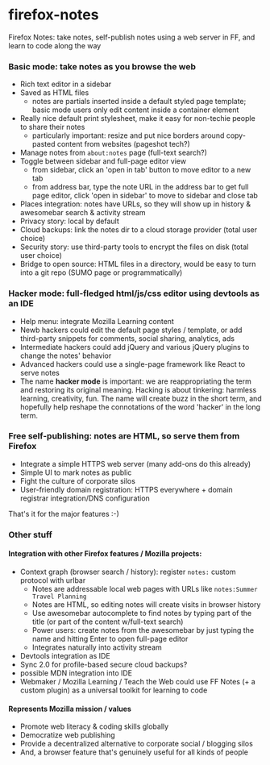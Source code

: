 # firefox-notes

Firefox Notes: take notes, self-publish notes using a web server in FF, and learn to code along the way

### Basic mode: take notes as you browse the web
- Rich text editor in a sidebar
- Saved as HTML files
  - notes are partials inserted inside a default styled page template; basic mode users only edit content inside a container element
- Really nice default print stylesheet, make it easy for non-techie people to share their notes
  - particularly important: resize and put nice borders around copy-pasted content from websites (pageshot tech?)
- Manage notes from `about:notes` page (full-text search?)
- Toggle between sidebar and full-page editor view
  - from sidebar, click an 'open in tab' button to move editor to a new tab
  - from address bar, type the note URL in the address bar to get full page editor, click 'open in sidebar' to move to sidebar and close tab
- Places integration: notes have URLs, so they will show up in history & awesomebar search & activity stream
- Privacy story: local by default
- Cloud backups: link the notes dir to a cloud storage provider (total user choice)
- Security story: use third-party tools to encrypt the files on disk (total user choice)
- Bridge to open source: HTML files in a directory, would be easy to turn into a git repo (SUMO page or programmatically)

### **Hacker mode**: full-fledged html/js/css editor using devtools as an IDE
- Help menu: integrate Mozilla Learning content
- Newb hackers could edit the default page styles / template, or add third-party snippets for comments, social sharing, analytics, ads
- Intermediate hackers could add jQuery and various jQuery plugins to change the notes' behavior
- Advanced hackers could use a single-page framework like React to serve notes
- The name **hacker mode** is important: we are reappropriating the term and restoring its original meaning. Hacking is about tinkering: harmless learning, creativity, fun. The name will create buzz in the short term, and hopefully help reshape the connotations of the word 'hacker' in the long term.

### Free self-publishing: notes are HTML, so serve them from Firefox
- Integrate a simple HTTPS web server (many add-ons do this already)
- Simple UI to mark notes as public
- Fight the culture of corporate silos
- User-friendly domain registration: HTTPS everywhere + domain registrar integration/DNS configuration


That's it for the major features :-)

### Other stuff

#### Integration with other Firefox features / Mozilla projects:
- Context graph (browser search / history): register `notes:` custom protocol with urlbar
  - Notes are addressable local web pages with URLs like `notes:Summer Travel Planning`
  - Notes are HTML, so editing notes will create visits in browser history
  - Use awesomebar autocomplete to find notes by typing part of the title (or part of the content w/full-text search)
  - Power users: create notes from the awesomebar by just typing the name and hitting Enter to open full-page editor
  - Integrates naturally into activity stream
- Devtools integration as IDE
- Sync 2.0 for profile-based secure cloud backups?
- possible MDN integration into IDE
- Webmaker / Mozilla Learning / Teach the Web could use FF Notes (+ a custom plugin) as a universal toolkit for learning to code

#### Represents Mozilla mission / values 
- Promote web literacy & coding skills globally
- Democratize web publishing
- Provide a decentralized alternative to corporate social / blogging silos
- And, a browser feature that's genuinely useful for all kinds of people
